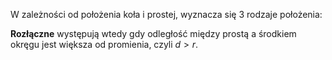 W zależności od położenia koła i prostej, wyznacza się $3$ rodzaje położenia:

**Rozłączne** występują wtedy gdy odległość między prostą a środkiem okręgu jest większa od promienia, czyli $d > r$.